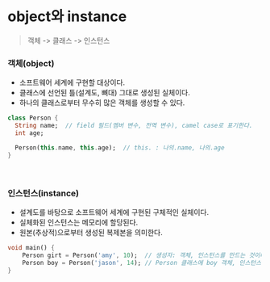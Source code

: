 object와 instance
=============
> 객체 -> 클래스 -> 인스턴스

### 객체(object)  
- 소프트웨어 세계에 구현할 대상이다.  
- 클래스에 선언된 틀(설계도, 뼈대) 그대로 생성된 실체이다.   
- 하나의 클래스로부터 무수히 많은 객체를 생성할 수 있다.   
  
```dart  
class Person {
  String name;  // field 필드(멤버 변수, 전역 변수), camel case로 표기한다.
  int age;

  Person(this.name, this.age);  // this. : 나의.name, 나의.age
}
```
<br/>

### 인스턴스(instance)  
- 설계도를 바탕으로 소프트웨어 세계에 구현된 구체적인 실체이다.  
- 실체화된 인스턴스는 메모리에 할당된다.  
- 원본(추상적)으로부터 생성된 복제본을 의미한다.  

```dart
void main() {
    Person girt = Person('amy', 10);  // 생성자: 객체, 인스턴스를 만드는 것이다.
    Person boy = Person('jason', 14); // Person 클래스에 boy 객체, 인스턴스이다.
}
```
<br/>

